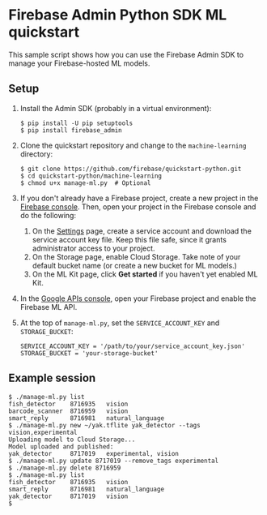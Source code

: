 # Firebase Admin Python SDK ML quickstart

This sample script shows how you can use the Firebase Admin SDK to manage your
Firebase-hosted ML models.

## Setup

1.  Install the Admin SDK (probably in a virtual environment):

    ```
    $ pip install -U pip setuptools
    $ pip install firebase_admin
    ```

2.  Clone the quickstart repository and change to the `machine-learning`
    directory:

    ```
    $ git clone https://github.com/firebase/quickstart-python.git
    $ cd quickstart-python/machine-learning
    $ chmod u+x manage-ml.py  # Optional
    ```

3.  If you don't already have a Firebase project, create a new project in the
    [Firebase console](https://console.firebase.google.com/). Then, open your
    project in the Firebase console and do the following:

    1.  On the [Settings][service-account] page, create a service account and
        download the service account key file. Keep this file safe, since it
        grants administrator access to your project.
    2.  On the Storage page, enable Cloud Storage. Take note of your default
        bucket name (or create a new bucket for ML models.)
    3.  On the ML Kit page, click **Get started** if you haven't yet enabled ML
        Kit.

4.  In the [Google APIs console][enable-api], open your Firebase project and
    enable the Firebase ML API.

[enable-api]: https://console.developers.google.com/apis/library/firebaseml.googleapis.com?project=_

5.  At the top of `manage-ml.py`, set the `SERVICE_ACCOUNT_KEY` and
    `STORAGE_BUCKET`:

    ```
    SERVICE_ACCOUNT_KEY = '/path/to/your/service_account_key.json'
    STORAGE_BUCKET = 'your-storage-bucket'
    ```

[service-account]: https://firebase.google.com/project/_/settings/serviceaccounts/adminsdk

## Example session

```
$ ./manage-ml.py list
fish_detector    8716935   vision
barcode_scanner  8716959   vision
smart_reply      8716981   natural_language
$ ./manage-ml.py new ~/yak.tflite yak_detector --tags vision,experimental
Uploading model to Cloud Storage...
Model uploaded and published:
yak_detector     8717019   experimental, vision
$ ./manage-ml.py update 8717019 --remove_tags experimental
$ ./manage-ml.py delete 8716959
$ ./manage-ml.py list
fish_detector    8716935   vision
smart_reply      8716981   natural_language
yak_detector     8717019   vision
$
```
